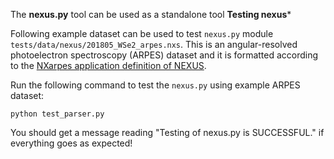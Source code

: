 The **nexus.py** tool can be used as a standalone tool  **Testing nexus***

Following example dataset can be used to test `nexus.py` module `tests/data/nexus/201805_WSe2_arpes.nxs`.
This is an angular-resolved photoelectron spectroscopy (ARPES) dataset and it is formatted according to
the [NXarpes application definition of NEXUS](https://manual.nexusformat.org/classes/applications/NXarpes.html#nxarpes).

Run the following command to test the `nexus.py` using example ARPES dataset:
```
python test_parser.py
```

You should get a message reading "Testing of nexus.py is SUCCESSFUL." if everything goes as expected!
